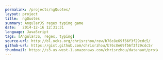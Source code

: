 ```yaml
---
permalink: /projects/ngQuotes/
layout: project
title:  ngQuotes
summary: AngularJS regex typing game
date:   2014-12-16 12:31:31
language: JavaScript
tags: [AngularJS, regex, typing]
source-url: http://bl.ocks.org/chrisrzhou/raw/b76c8e69f56f3f29cdc5/
github-url: https://gist.github.com/chrisrzhou/b76c8e69f56f3f29cdc5/
thumbnail: https://s3-us-west-1.amazonaws.com/chrisrzhou/datanaut/projects/ng-quotes/thumbnail.png
---
```

